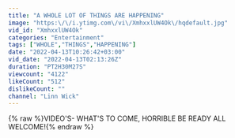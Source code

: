 ```yaml
---
title: "A WHOLE LOT OF THINGS ARE HAPPENING"
image: "https:\/\/i.ytimg.com\/vi\/XmhxxlUW4Ok\/hqdefault.jpg"
vid_id: "XmhxxlUW4Ok"
categories: "Entertainment"
tags: ["WHOLE","THINGS","HAPPENING"]
date: "2022-04-13T10:26:42+03:00"
vid_date: "2022-04-13T02:13:26Z"
duration: "PT2H30M27S"
viewcount: "4122"
likeCount: "512"
dislikeCount: ""
channel: "Linn Wick"
---
```

{% raw %}VIDEO'S- WHAT'S TO COME, HORRIBLE BE READY ALL WELCOME!{% endraw %}

